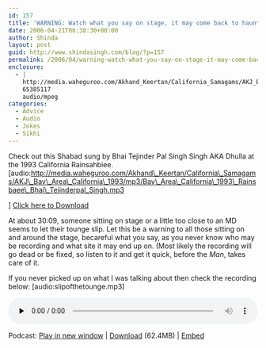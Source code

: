 ```yaml
---
id: 157
title: 'WARNING: Watch what you say on stage, it may come back to haunt you&#8230;'
date: 2006-04-21T06:38:30+00:00
author: Shinda
layout: post
guid: http://www.shindasingh.com/blog/?p=157
permalink: /2006/04/warning-watch-what-you-say-on-stage-it-may-come-back-to-haunt-you/
enclosure:
  - |
    http://media.waheguroo.com/Akhand_Keertan/California_Samagams/AKJ_Bay_Area_California_1993/mp3/Bay_Area_California_1993_Rainsbaee_Bhai_Tejinderpal_Singh.mp3
    65385117
    audio/mpeg
categories:
  - Advice
  - Audio
  - Jokes
  - Sikhi
---
```

Check out this Shabad sung by Bhai Tejinder Pal Singh Singh AKA Dhulla at the 1993 California Rainsahbiee. [audio:http://media.waheguroo.com/Akhand\_Keertan/California\_Samagams/AKJ\_Bay\_Area\_California\_1993/mp3/Bay\_Area\_California\_1993\_Rainsbaee\_Bhai\_Tejinderpal_Singh.mp3


  
] [Click here to Download](http://media.waheguroo.com/Akhand_Keertan/California_Samagams/AKJ_Bay_Area_California_1993/mp3/Bay_Area_California_1993_Rainsbaee_Bhai_Tejinderpal_Singh.mp3)</p> 

At about 30:09, someone sitting on stage or a little too close to an MD seems to let their tounge slip. Let this be a warning to all those sitting on and around the stage, becareful what you say, as you never know who may be recording and what site it may end up on. (Most likely the recording will go dead or be fixed, so listen to it and get it quick, before the _Man_, takes care of it.

If you never picked up on what I was talking about then check the recording below: [audio:slipofthetounge.mp3] 

<div class="powerpress_player" id="powerpress_player_5628">
  <audio class="wp-audio-shortcode" id="audio-157-1" preload="none" style="width: 100%;" controls="controls"><source type="audio/mpeg" src="http://media.waheguroo.com/Akhand_Keertan/California_Samagams/AKJ_Bay_Area_California_1993/mp3/Bay_Area_California_1993_Rainsbaee_Bhai_Tejinderpal_Singh.mp3?_=1" /></audio>
</div>

<p class="powerpress_links powerpress_links_mp3">
  Podcast: <a href="http://media.waheguroo.com/Akhand_Keertan/California_Samagams/AKJ_Bay_Area_California_1993/mp3/Bay_Area_California_1993_Rainsbaee_Bhai_Tejinderpal_Singh.mp3" class="powerpress_link_pinw" target="_blank" title="Play in new window" onclick="return powerpress_pinw('http://blog.shindasingh.com/?powerpress_pinw=157-podcast');" rel="nofollow">Play in new window</a> | <a href="http://media.waheguroo.com/Akhand_Keertan/California_Samagams/AKJ_Bay_Area_California_1993/mp3/Bay_Area_California_1993_Rainsbaee_Bhai_Tejinderpal_Singh.mp3" class="powerpress_link_d" title="Download" rel="nofollow" download="Bay_Area_California_1993_Rainsbaee_Bhai_Tejinderpal_Singh.mp3">Download</a> (62.4MB) | <a href="#" class="powerpress_link_e" title="Embed" onclick="return powerpress_show_embed('157-podcast');" rel="nofollow">Embed</a>
</p>

<p class="powerpress_embed_box" id="powerpress_embed_157-podcast" style="display: none;">
  <input id="powerpress_embed_157-podcast_t" type="text" value="<iframe width=&quot;320&quot; height=&quot;30&quot; src=&quot;http://blog.shindasingh.com/?powerpress_embed=157-podcast&amp;powerpress_player=mediaelement-audio&quot; frameborder=&quot;0&quot; scrolling=&quot;no&quot;></iframe>" onclick="javascript: this.select();" onfocus="javascript: this.select();" style="width: 70%;" readOnly />
</p>

<!--powerpress_player-->